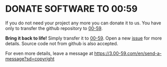 # DONATE SOFTWARE TO 00:59

If you do not need your project any more you can donate it to us.
You have only to transfer the github repository to [00-59](https://github.com/00-59).

**Bring it back to life!**
Simply transfer it to [00-59](https://github.com/00-59).
Open a new [issue](https://github.com/00-59/DONATE-SOFTWARE-to-00-59/issues) for more details.
Source code not from github is also accepted.

For even more details, leave a message at https://3.00-59.com/en/send-a-message?sd=copyright
